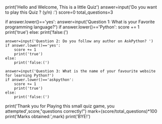 print('Hello and Welcome, This is a little Quiz')
answer=input('Do you want to play this Quiz ? (y/n) :')
score=0
total_questions=3
 
if answer.lower()=='yes':
    answer=input('Question 1: What is your Favorite programming language?')
    if answer.lower()=='Python':
        score += 1
        print('true')
    else:
        print('false:(')
 
 
    answer=input('Question 2: Do you follow any author on AskPython? ')
    if answer.lower()=='yes':
        score += 1
        print('true')
    else:
        print('false:(')
 
    answer=input('Question 3: What is the name of your favourite website for learning Python?')
    if answer.lower()=='askpython':
        score += 1
        print('true')
    else:
        print('false:(')
 
print('Thank you for Playing this small quiz game, you attempted',score,"questions correctly!")
mark=(score/total_questions)*100
print('Marks obtained:',mark)
print('BYE!')
